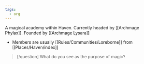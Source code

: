 ```yaml
---
tags:
  - org
---
```


A magical academy within Haven. 
Currently headed by [[Archmage Phylax]].
Founded by [[Archmage Lysara]]

* Members are usually [[Rules/Communities/Loreborne]] from [[Places/Haven/index]] 
> [!question] What do you see as the purpose of magic?
